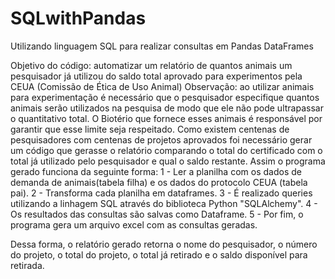 # SQLwithPandas

Utilizando linguagem SQL para realizar consultas em Pandas DataFrames

Objetivo do código: automatizar um relatório de quantos animais um pesquisador já utilizou do saldo total aprovado para experimentos pela CEUA (Comissão de Ética de Uso Animal)
Observação: ao utilizar animais para experimentação é necessário que o pesquisador especifique quantos animais serão utilizados na pesquisa de modo que ele não pode ultrapassar o quantitativo total. O Biotério que fornece esses animais é responsável por garantir que esse limite seja respeitado. 
Como existem centenas de pesquisadores com centenas de projetos aprovados foi necessário gerar um código que gerasse o relatório comparando o total do certificado com o total já utilizado pelo pesquisador e qual o saldo restante.
Assim o programa gerado funciona da seguinte forma:
1 - Ler a planilha com os dados de demanda de animais(tabela filha) e os dados do protocolo CEUA  (tabela pai).
2 - Transforma cada planilha em dataframes.
3 - É realizado queries utilizando a linhagem SQL através do biblioteca Python "SQLAlchemy".
4 - Os resultados das consultas são salvas como Dataframe.
5 - Por fim, o programa gera um arquivo excel com as consultas geradas.

Dessa forma, o relatório gerado retorna o nome do pesquisador, o número do projeto, o total do projeto, o total já retirado e o saldo disponível para retirada.


